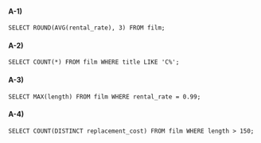 #### A-1)
`SELECT ROUND(AVG(rental_rate), 3) FROM film;`

#### A-2)
`SELECT COUNT(*) FROM film WHERE title LIKE 'C%';`

#### A-3)
`SELECT MAX(length) FROM film WHERE rental_rate = 0.99;`

#### A-4)
`SELECT COUNT(DISTINCT replacement_cost) FROM film WHERE length > 150;`
